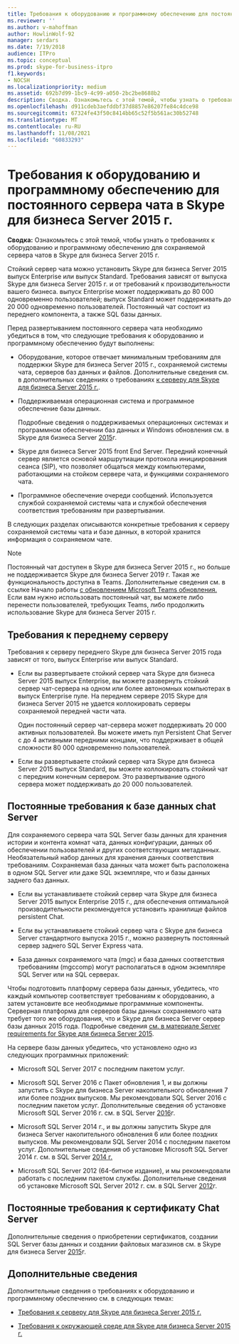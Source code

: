 ```yaml
---
title: Требования к оборудованию и программному обеспечению для постоянного сервера чата в Skype для бизнеса Server 2015 г.
ms.reviewer: ''
ms.author: v-mahoffman
author: HowlinWolf-92
manager: serdars
ms.date: 7/19/2018
audience: ITPro
ms.topic: conceptual
ms.prod: skype-for-business-itpro
f1.keywords:
- NOCSH
ms.localizationpriority: medium
ms.assetid: 692b7d99-1bc9-4c99-a050-2bc2be8688b2
description: Сводка. Ознакомьтесь с этой темой, чтобы узнать о требованиях к оборудованию и программному обеспечению для сохраняемой сервера чата в Skype для бизнеса Server 2015 г.
ms.openlocfilehash: d911cdeb3aefddbf37d8857e86207fe84c4dce98
ms.sourcegitcommit: 67324fe43f50c8414bb65c52f5b561ac30b52748
ms.translationtype: MT
ms.contentlocale: ru-RU
ms.lasthandoff: 11/08/2021
ms.locfileid: "60833293"
---
```

# <a name="hardware-and-software-requirements-for-persistent-chat-server-in-skype-for-business-server-2015"></a>Требования к оборудованию и программному обеспечению для постоянного сервера чата в Skype для бизнеса Server 2015 г.
 
**Сводка:** Ознакомьтесь с этой темой, чтобы узнать о требованиях к оборудованию и программному обеспечению для сохраняемой сервера чатов в Skype для бизнеса Server 2015 г.
  
Стойкий сервер чата можно установить Skype для бизнеса Server 2015 выпуск Enterprise или выпуск Standard. Требования зависят от выпуска Skype для бизнеса Server 2015 г. и от требований к производительности вашего бизнеса. выпуск Enterprise может поддерживать до 80 000 одновременно пользователей; выпуск Standard может поддерживать до 20 000 одновременно пользователей. Постоянный чат состоит из переднего компонента, а также SQL базы данных.
  
Перед развертыванием постоянного сервера чата необходимо убедиться в том, что следующие требования к оборудованию и программному обеспечению будут выполнены:
  
- Оборудование, которое отвечает минимальным требованиям для поддержки Skype для бизнеса Server 2015 г., сохраняемой системы чата, серверов баз данных и файлов. Дополнительные сведения см. в дополнительных сведениях о требованиях [к серверу для Skype для бизнеса Server 2015 г.](../../plan-your-deployment/requirements-for-your-environment/server-requirements.md).
    
- Поддерживаемая операционная система и программное обеспечение базы данных.
    
    Подробные сведения о поддерживаемых операционных системах и программном обеспечении баз данных и Windows обновления см. в Skype для бизнеса Server [2015](../../plan-your-deployment/requirements-for-your-environment/server-requirements.md)г.
    
- Skype для бизнеса Server 2015 front End Server. Передний конечный сервер является основой маршрутиации протокола инициирования сеанса (SIP), что позволяет общаться между компьютерами, работающими на стойком сервере чата, и функциями сохраняемого чата. 
    
- Программное обеспечение очереди сообщений. Используется службой сохраняемой системы чата и службой обеспечения соответствия требованиям при развертывании.
    
В следующих разделах описываются конкретные требования к серверу сохраняемой системы чата и базе данных, в которой хранится информация о сохраняемом чате.

> [!NOTE] 
> Постоянный чат доступен в Skype для бизнеса Server 2015 г., но больше не поддерживается Skype для бизнеса Server 2019 г. Такая же функциональность доступна в Teams. Дополнительные сведения см. в ссылке Начало работы [с обновлением Microsoft Teams обновления.](/microsoftteams/upgrade-start-here) Если вам нужно использовать постоянный чат, вы можете либо перенести пользователей, требующих Teams, либо продолжить использование Skype для бизнеса Server 2015 г. 
  
## <a name="front-end-server-requirements"></a>Требования к переднему серверу

Требования к серверу переднего Skype для бизнеса Server 2015 года зависят от того, выпуск Enterprise или выпуск Standard.
  
- Если вы развертываете стойкий сервер чата Skype для бизнеса Server 2015 выпуск Enterprise, вы можете развернуть стойкий сервер чат-сервера на одном или более автономных компьютерах в выпуск Enterprise пуле. На переднем сервере 2015 Skype для бизнеса Server 2015 не удается коллокировать серверы сохраняемой передней части чата. 
    
    Один постоянный сервер чат-сервера может поддерживать 20 000 активных пользователей. Вы можете иметь пул Persistent Chat Server с до 4 активными передними концами, что поддерживает в общей сложности 80 000 одновременно пользователей. 
    
- Если вы развертываете стойкий сервер чата Skype для бизнеса Server 2015 выпуск Standard, вы можете коллокировать стойкий чат с передним конечным сервером. Это развертывание одного сервера может поддерживать до 20 000 пользователей. 
    
## <a name="persistent-chat-server-database-requirements"></a>Постоянные требования к базе данных chat Server

Для сохраняемого сервера чата SQL Server базы данных для хранения истории и контента комнат чата, данных конфигурации, данных об обеспечении пользователей и других соответствующих метаданных. Необязательный набор данных для хранения данных соответствия требованиям. Сохраняемая база данных чата может быть расположена в одном SQL Server или даже SQL экземпляре, что и базы данных заднего баз данных. 
  
- Если вы устанавливаете стойкий сервер чата Skype для бизнеса Server 2015 выпуск Enterprise 2015 г., для обеспечения оптимальной производительности рекомендуется установить хранилище файлов persistent Chat.
    
- Если вы устанавливаете стойкий сервер чата с Skype для бизнеса Server стандартного выпуска 2015 г., можно развернуть постоянный сервер заднего SQL Server Express чата.
    
- База данных сохраняемого чата (mgc) и база данных соответствия требованиям (mgccomp) могут располагаться в одном экземпляре SQL Server или на SQL серверах.
    
Чтобы подготовить платформу сервера базы данных, убедитесь, что каждый компьютер соответствует требованиям к оборудованию, а затем установите все необходимые программные компоненты. Серверная платформа для серверов базы данных сохраняемого чата требует того же оборудования, что и Skype для бизнеса Server сервер базы данных 2015 года. Подробные сведения [см. в материале Server requirements for Skype для бизнеса Server 2015](../../plan-your-deployment/requirements-for-your-environment/server-requirements.md).
  
На сервере базы данных убедитесь, что установлено одно из следующих программных приложений:

- Microsoft SQL Server 2017 с последним пакетом услуг.

- Microsoft SQL Server 2016 с Пакет обновления 1, и вы должны запустить с Skype для бизнеса Server накопительного обновления 7 или более поздних выпусков. Мы рекомендовали SQL Server 2016 с последним пакетом услуг. Дополнительные сведения об установке Microsoft SQL Server 2016 г. см. в SQL Server [2016](/sql/database-engine/install-windows/install-sql-server?view=sql-server-2016)г.

- Microsoft SQL Server 2014 г., и вы должны запустить Skype для бизнеса Server накопительного обновления 6 или более поздних выпусков. Мы рекомендовали SQL Server 2014 с последним пакетом услуг. Дополнительные сведения об установке Microsoft SQL Server 2014 г. см. в SQL Server [2014 г.](/sql/database-engine/install-windows/install-sql-server?view=sql-server-2014)

- Microsoft SQL Server 2012 (64-битное издание), и мы рекомендовали работать с последним пакетом службы. Дополнительные сведения об установке Microsoft SQL Server 2012 г. см. в SQL Server [2012](/previous-versions/sql/sql-server-2012/bb500395(v=sql.110))г.

## <a name="persistent-chat-server-certificate-requirements"></a>Постоянные требования к сертификату Chat Server

Дополнительные сведения о приобретении сертификатов, создании SQL Server базы данных и создании файловых магазинов см. в Skype для бизнеса Server [2015](../../deploy/deploy.md)г. 
  
## <a name="for-more-information"></a>Дополнительные сведения

Дополнительные сведения о требованиях к оборудованию и программному обеспечению см. в следующих темах:
  
- [Требования к серверу для Skype для бизнеса Server 2015 г.](../../plan-your-deployment/requirements-for-your-environment/server-requirements.md)
    
- [Требования к окружающей среде для Skype для бизнеса Server 2015 г.](../../plan-your-deployment/requirements-for-your-environment/environmental-requirements.md)
